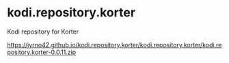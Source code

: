 # kodi.repository.korter
Kodi repository for Korter

https://jyrno42.github.io/kodi.repository.korter/kodi.repository.korter/kodi.repository.korter-0.0.11.zip
